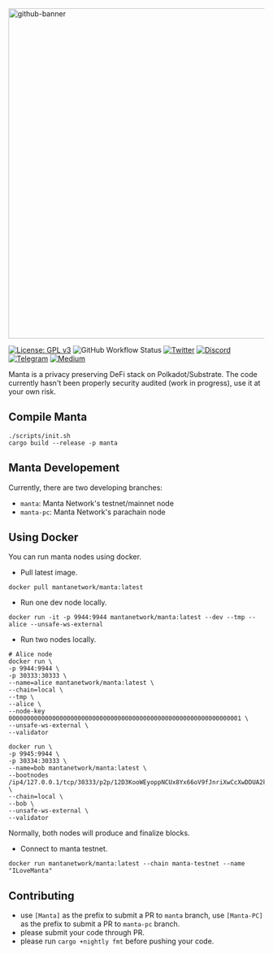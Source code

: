 <a href="https://manta.network">
<img width="650" alt="github-banner" src="https://user-images.githubusercontent.com/720571/119246129-f6f39800-bb4c-11eb-8d9f-d68e9fe482e9.png">
</a>

[![License: GPL v3](https://img.shields.io/badge/License-GPLv3-blue.svg)](https://www.gnu.org/licenses/gpl-3.0)
![GitHub Workflow Status](https://img.shields.io/github/workflow/status/Manta-Network/Manta/Check%20Self?label=Github%20Actions&logo=Github%20Actions)
[![Twitter](https://img.shields.io/badge/-Twitter-5c5c5c?logo=Twitter)](https://twitter.com/mantanetwork)
[![Discord](https://img.shields.io/badge/Discord-gray?logo=discord)](https://discord.gg/n4QFj4n5vg)
[![Telegram](https://img.shields.io/badge/Telegram-gray?logo=telegram)](https://t.me/mantanetworkofficial)
[![Medium](https://img.shields.io/badge/Medium-gray?logo=medium)](https://mantanetwork.medium.com/)

Manta is a privacy preserving DeFi stack on Polkadot/Substrate. The code currently hasn't been properly security audited (work in progress), use it at your own risk. 

## Compile Manta
```
./scripts/init.sh
cargo build --release -p manta
```

## Manta Developement
Currently, there are two developing branches:
* `manta`: Manta Network's testnet/mainnet node
* `manta-pc`: Manta Network's parachain node

## Using Docker
You can run manta nodes using docker.

* Pull latest image.
```
docker pull mantanetwork/manta:latest
```

* Run one dev node locally.
```
docker run -it -p 9944:9944 mantanetwork/manta:latest --dev --tmp --alice --unsafe-ws-external
```

* Run two nodes locally.
```
# Alice node
docker run \
-p 9944:9944 \
-p 30333:30333 \
--name=alice mantanetwork/manta:latest \
--chain=local \
--tmp \
--alice \
--node-key 0000000000000000000000000000000000000000000000000000000000000001 \
--unsafe-ws-external \
--validator

docker run \
-p 9945:9944 \
-p 30334:30333 \
--name=bob mantanetwork/manta:latest \
--bootnodes /ip4/127.0.0.1/tcp/30333/p2p/12D3KooWEyoppNCUx8Yx66oV9fJnriXwCcXwDDUA2kj6vnc6iDEp \
--chain=local \
--bob \
--unsafe-ws-external \
--validator
```
Normally, both nodes will produce and finalize blocks.

* Connect to manta testnet.
```
docker run mantanetwork/manta:latest --chain manta-testnet --name "ILoveManta"
```

## Contributing
* use `[Manta]` as the prefix to submit a PR to `manta` branch, use `[Manta-PC]` as the prefix to submit a PR to `manta-pc` branch.
* please submit your code through PR.
* please run `cargo +nightly fmt` before pushing your code.
